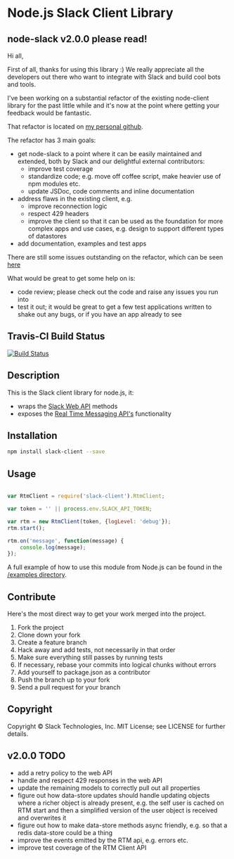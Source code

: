 # Node.js Slack Client Library

## node-slack v2.0.0 please read!

Hi all,

First of all, thanks for using this library :) We really appreciate all the developers out there who want to integrate with Slack and build cool bots and tools.

I've been working on a substantial refactor of the existing node-client library for the past little while and it's now at the point where getting your feedback would be fantastic.

That refactor is located on [my personal github](https://github.com/l12s/node-slack-client).

The refactor has 3 main goals:
- get node-slack to a point where it can be easily maintained and extended, both by Slack and our delightful external contributors:
  - improve test coverage
  - standardize code; e.g. move off coffee script, make heavier use of npm modules etc.
  - update JSDoc, code comments and inline documentation
- address flaws in the existing client, e.g.
  - improve reconnection logic
  - respect 429 headers
  - improve the client so that it can be used as the foundation for more complex apps and use cases, e.g. design to support different types of datastores
- add documentation, examples and test apps

There are still some issues outstanding on the refactor, which can be seen [here](https://github.com/l12s/node-slack-client/issues)

What would be great to get some help on is:
- code review; please check out the code and raise any issues you run into
- test it out; it would be great to get a few test applications written to shake out any bugs, or if you have an app already to see

## Travis-CI Build Status

[![Build Status](https://travis-ci.org/slackhq/node-slack-client.png?branch=master)](https://travis-ci.org/slackhq/node-slack-client)

## Description

This is the Slack client library for node.js, it:
- wraps the [Slack Web API](https://api.slack.com/web) methods
- exposes the [Real Time Messaging API's](https://api.slack.com/rtm) functionality

## Installation

```bash
npm install slack-client --save
```

## Usage
```js

var RtmClient = require('slack-client').RtmClient;

var token = '' || process.env.SLACK_API_TOKEN;

var rtm = new RtmClient(token, {logLevel: 'debug'});
rtm.start();

rtm.on('message', function(message) {
    console.log(message);
});

```

A full example of how to use this module from Node.js can be found in the [/examples directory](https://github.com/slackhq/node-slack-client/tree/master/examples).

## Contribute

Here's the most direct way to get your work merged into the project.

1. Fork the project
2. Clone down your fork
3. Create a feature branch
4. Hack away and add tests, not necessarily in that order
5. Make sure everything still passes by running tests
6. If necessary, rebase your commits into logical chunks without errors
7. Add yourself to package.json as a contributor
8. Push the branch up to your fork
9. Send a pull request for your branch

## Copyright

Copyright &copy; Slack Technologies, Inc. MIT License; see LICENSE for further details.


## v2.0.0 TODO
- add a retry policy to the web API
- handle and respect 429 responses in the web API
- update the remaining models to correctly pull out all properties
- figure out how data-store updates should handle updating objects where a richer object is already present, e.g. the self user is cached on RTM start and then a simplified version of the user object is received and overwrites it
- figure out how to make data-store methods async friendly, e.g. so that a redis data-store could be a thing
- improve the events emitted by the RTM api, e.g. errors etc.
- improve test coverage of the RTM Client API

